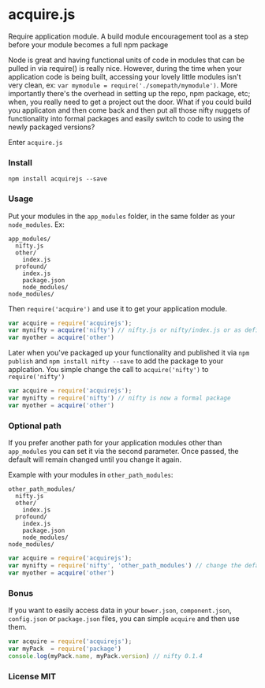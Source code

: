# acquire.js

Require application module. A build module encouragement tool as a step before your module becomes a full npm package

Node is great and having functional units of code in modules that can be pulled in via require() is really nice. However, during the time when your application code is being built, accessing your lovely little modules isn't very clean, ex: ```var mymodule = require('./somepath/mymodule')```. More importantly there's the overhead in setting up the repo, npm package, etc; when, you really need to get a project out the door. What if you could build you applicaton and then come back and then put all those nifty nuggets of functionality into formal packages and easily switch to code to using the newly packaged versions? 

Enter ```acquire.js```

### Install

```npm install acquirejs --save```

### Usage

Put your modules in the ```app_modules``` folder, in the same folder as your ```node_modules```. Ex:

```
app_modules/
  nifty.js
  other/
    index.js
  profound/
    index.js
    package.json
    node_modules/
node_modules/
```

Then ```require('acquire')``` and use it to get your application module.


```js
var acquire = require('acquirejs');
var mynifty = acquire('nifty') // nifty.js or nifty/index.js or as defined in nifty/package.json
var myother = acquire('other')
```

Later when you've packaged up your functionality and published it via ```npm publish``` and ```npm install nifty --save``` to add the package to your applcation. You simple change the call to ```acquire('nifty')``` to ```require('nifty')```

```js
var acquire = require('acquirejs');
var mynifty = require('nifty') // nifty is now a formal package
var myother = acquire('other')
```

### Optional path

If you prefer another path for your application modules other than ```app_modules``` you can set it via the second parameter. Once passed, the default will remain changed until you change it again.

Example with your modules in ```other_path_modules```:

```
other_path_modules/
  nifty.js
  other/
    index.js
  profound/
    index.js
    package.json
    node_modules/
node_modules/
```

```js
var acquire = require('acquirejs');
var mynifty = require('nifty', 'other_path_modules') // change the default path on first use
var myother = acquire('other')
```

### Bonus

If you want to easily access data in your ```bower.json```, ```component.json```, ```config.json``` or ```package.json``` files, you can simple ```acquire``` and then use them.

```js
var acquire = require('acquirejs');
var myPack  = require('package')
console.log(myPack.name, myPack.version) // nifty 0.1.4
```

### License MIT
